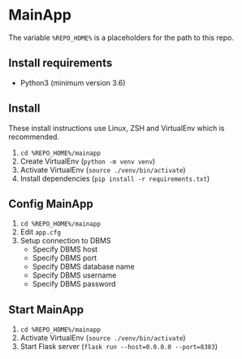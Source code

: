 # MainApp
The variable `%REPO_HOME%` is a placeholders for the path to this repo.

## Install requirements
- Python3 (minimum version 3.6)

## Install
These install instructions use Linux, ZSH and VirtualEnv which is recommended.
1. `cd %REPO_HOME%/mainapp`
1. Create VirtualEnv (`python -m venv venv`)
1. Activate VirtualEnv (`source ./venv/bin/activate`)
1. Install dependencies (`pip install -r requirements.txt`)

## Config MainApp
1. `cd %REPO_HOME%/mainapp`
1. Edit `app.cfg`
1. Setup connection to DBMS
    - Specify DBMS host
    - Specify DBMS port
    - Specify DBMS database name
    - Specify DBMS username
    - Specify DBMS password

## Start MainApp
1. `cd %REPO_HOME%/mainapp`
1. Activate VirtualEnv (`source ./venv/bin/activate`)
1. Start Flask server (`flask run --host=0.0.0.0 --port=8383`)

